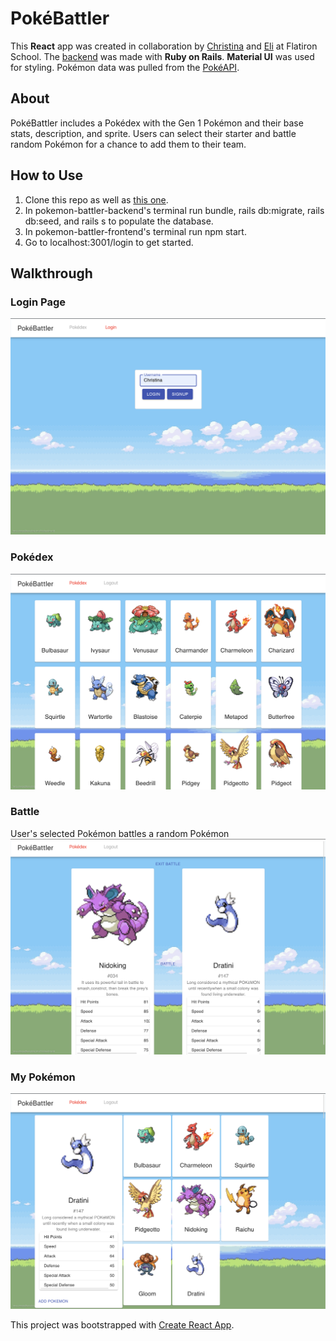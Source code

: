 # PokéBattler
This **React** app was created in collaboration by [Christina](https://github.com/christinamcmahon) and [Eli](https://github.com/eliastooloee) at Flatiron School. The [backend](https://github.com/christinamcmahon/pokemon-battler-backend) was made with **Ruby on Rails**. **Material UI** was used for styling. Pokémon data was pulled from the [PokéAPI](https://pokeapi.co/).

## About
PokéBattler includes a Pokédex with the Gen 1 Pokémon and their base stats, description, and sprite. Users can select their starter and battle random Pokémon for a chance to add them to their team.

## How to Use
1. Clone this repo as well as [this one](https://github.com/christinamcmahon/pokemon-battler-backend).
2. In pokemon-battler-backend's terminal run bundle, rails db:migrate, rails db:seed, and rails s to populate the database.
3. In pokemon-battler-frontend's terminal run npm start.
4. Go to localhost:3001/login to get started.

## Walkthrough
### Login Page
!["login page"](/screenshots/login.png)

### Pokédex
!["Pokédex"](/screenshots/pokedex.png)

### Battle
User's selected Pokémon battles a random Pokémon
!["Pokémon Battle"](/screenshots/battle.png)

### My Pokémon
!["My Pokémon"](/screenshots/my-pokemon.png)

This project was bootstrapped with [Create React App](https://github.com/facebook/create-react-app).
